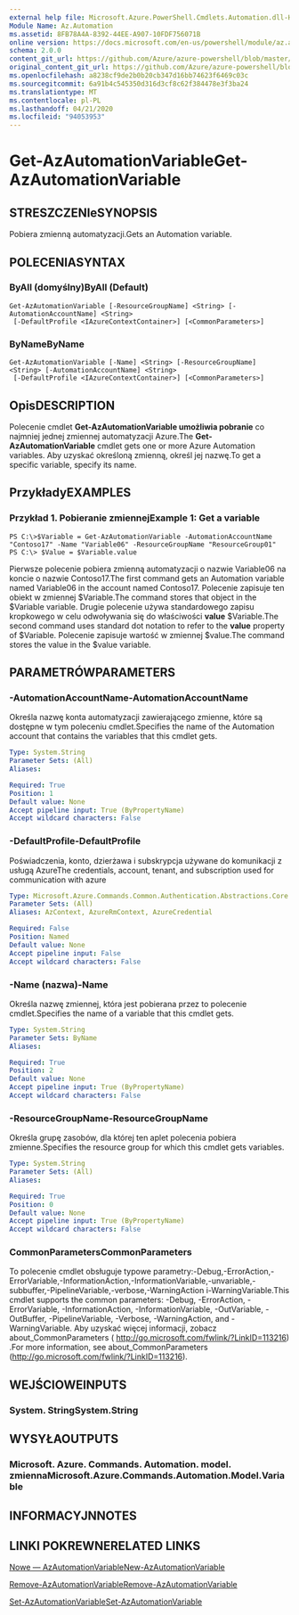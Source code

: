 ```yaml
---
external help file: Microsoft.Azure.PowerShell.Cmdlets.Automation.dll-Help.xml
Module Name: Az.Automation
ms.assetid: 8FB78A4A-8392-44EE-A907-10FDF756071B
online version: https://docs.microsoft.com/en-us/powershell/module/az.automation/get-azautomationvariable
schema: 2.0.0
content_git_url: https://github.com/Azure/azure-powershell/blob/master/src/Automation/Automation/help/Get-AzAutomationVariable.md
original_content_git_url: https://github.com/Azure/azure-powershell/blob/master/src/Automation/Automation/help/Get-AzAutomationVariable.md
ms.openlocfilehash: a8238cf9de2b0b20cb347d16bb74623f6469c03c
ms.sourcegitcommit: 6a91b4c545350d316d3cf8c62f384478e3f3ba24
ms.translationtype: MT
ms.contentlocale: pl-PL
ms.lasthandoff: 04/21/2020
ms.locfileid: "94053953"
---
```

# <span data-ttu-id="36584-101">Get-AzAutomationVariable</span><span class="sxs-lookup"><span data-stu-id="36584-101">Get-AzAutomationVariable</span></span>

## <span data-ttu-id="36584-102">STRESZCZENIe</span><span class="sxs-lookup"><span data-stu-id="36584-102">SYNOPSIS</span></span>
<span data-ttu-id="36584-103">Pobiera zmienną automatyzacji.</span><span class="sxs-lookup"><span data-stu-id="36584-103">Gets an Automation variable.</span></span>

## <span data-ttu-id="36584-104">POLECENIA</span><span class="sxs-lookup"><span data-stu-id="36584-104">SYNTAX</span></span>

### <span data-ttu-id="36584-105">ByAll (domyślny)</span><span class="sxs-lookup"><span data-stu-id="36584-105">ByAll (Default)</span></span>
```
Get-AzAutomationVariable [-ResourceGroupName] <String> [-AutomationAccountName] <String>
 [-DefaultProfile <IAzureContextContainer>] [<CommonParameters>]
```

### <span data-ttu-id="36584-106">ByName</span><span class="sxs-lookup"><span data-stu-id="36584-106">ByName</span></span>
```
Get-AzAutomationVariable [-Name] <String> [-ResourceGroupName] <String> [-AutomationAccountName] <String>
 [-DefaultProfile <IAzureContextContainer>] [<CommonParameters>]
```

## <span data-ttu-id="36584-107">Opis</span><span class="sxs-lookup"><span data-stu-id="36584-107">DESCRIPTION</span></span>
<span data-ttu-id="36584-108">Polecenie cmdlet **Get-AzAutomationVariable umożliwia pobranie** co najmniej jednej zmiennej automatyzacji Azure.</span><span class="sxs-lookup"><span data-stu-id="36584-108">The **Get-AzAutomationVariable** cmdlet gets one or more Azure Automation variables.</span></span>
<span data-ttu-id="36584-109">Aby uzyskać określoną zmienną, określ jej nazwę.</span><span class="sxs-lookup"><span data-stu-id="36584-109">To get a specific variable, specify its name.</span></span>

## <span data-ttu-id="36584-110">Przykłady</span><span class="sxs-lookup"><span data-stu-id="36584-110">EXAMPLES</span></span>

### <span data-ttu-id="36584-111">Przykład 1. Pobieranie zmiennej</span><span class="sxs-lookup"><span data-stu-id="36584-111">Example 1: Get a variable</span></span>
```
PS C:\>$Variable = Get-AzAutomationVariable -AutomationAccountName "Contoso17" -Name "Variable06" -ResourceGroupName "ResourceGroup01"
PS C:\> $Value = $Variable.value
```

<span data-ttu-id="36584-112">Pierwsze polecenie pobiera zmienną automatyzacji o nazwie Variable06 na koncie o nazwie Contoso17.</span><span class="sxs-lookup"><span data-stu-id="36584-112">The first command gets an Automation variable named Variable06 in the account named Contoso17.</span></span>
<span data-ttu-id="36584-113">Polecenie zapisuje ten obiekt w zmiennej $Variable.</span><span class="sxs-lookup"><span data-stu-id="36584-113">The command stores that object in the $Variable variable.</span></span>
<span data-ttu-id="36584-114">Drugie polecenie używa standardowego zapisu kropkowego w celu odwoływania się do właściwości **value** $Variable.</span><span class="sxs-lookup"><span data-stu-id="36584-114">The second command uses standard dot notation to refer to the **value** property of $Variable.</span></span>
<span data-ttu-id="36584-115">Polecenie zapisuje wartość w zmiennej $value.</span><span class="sxs-lookup"><span data-stu-id="36584-115">The command stores the value in the $value variable.</span></span>

## <span data-ttu-id="36584-116">PARAMETRÓW</span><span class="sxs-lookup"><span data-stu-id="36584-116">PARAMETERS</span></span>

### <span data-ttu-id="36584-117">-AutomationAccountName</span><span class="sxs-lookup"><span data-stu-id="36584-117">-AutomationAccountName</span></span>
<span data-ttu-id="36584-118">Określa nazwę konta automatyzacji zawierającego zmienne, które są dostępne w tym poleceniu cmdlet.</span><span class="sxs-lookup"><span data-stu-id="36584-118">Specifies the name of the Automation account that contains the variables that this cmdlet gets.</span></span>

```yaml
Type: System.String
Parameter Sets: (All)
Aliases:

Required: True
Position: 1
Default value: None
Accept pipeline input: True (ByPropertyName)
Accept wildcard characters: False
```

### <span data-ttu-id="36584-119">-DefaultProfile</span><span class="sxs-lookup"><span data-stu-id="36584-119">-DefaultProfile</span></span>
<span data-ttu-id="36584-120">Poświadczenia, konto, dzierżawa i subskrypcja używane do komunikacji z usługą Azure</span><span class="sxs-lookup"><span data-stu-id="36584-120">The credentials, account, tenant, and subscription used for communication with azure</span></span>

```yaml
Type: Microsoft.Azure.Commands.Common.Authentication.Abstractions.Core.IAzureContextContainer
Parameter Sets: (All)
Aliases: AzContext, AzureRmContext, AzureCredential

Required: False
Position: Named
Default value: None
Accept pipeline input: False
Accept wildcard characters: False
```

### <span data-ttu-id="36584-121">-Name (nazwa)</span><span class="sxs-lookup"><span data-stu-id="36584-121">-Name</span></span>
<span data-ttu-id="36584-122">Określa nazwę zmiennej, która jest pobierana przez to polecenie cmdlet.</span><span class="sxs-lookup"><span data-stu-id="36584-122">Specifies the name of a variable that this cmdlet gets.</span></span>

```yaml
Type: System.String
Parameter Sets: ByName
Aliases:

Required: True
Position: 2
Default value: None
Accept pipeline input: True (ByPropertyName)
Accept wildcard characters: False
```

### <span data-ttu-id="36584-123">-ResourceGroupName</span><span class="sxs-lookup"><span data-stu-id="36584-123">-ResourceGroupName</span></span>
<span data-ttu-id="36584-124">Określa grupę zasobów, dla której ten aplet polecenia pobiera zmienne.</span><span class="sxs-lookup"><span data-stu-id="36584-124">Specifies the resource group for which this cmdlet gets variables.</span></span>

```yaml
Type: System.String
Parameter Sets: (All)
Aliases:

Required: True
Position: 0
Default value: None
Accept pipeline input: True (ByPropertyName)
Accept wildcard characters: False
```

### <span data-ttu-id="36584-125">CommonParameters</span><span class="sxs-lookup"><span data-stu-id="36584-125">CommonParameters</span></span>
<span data-ttu-id="36584-126">To polecenie cmdlet obsługuje typowe parametry:-Debug,-ErrorAction,-ErrorVariable,-InformationAction,-InformationVariable,-unvariable,-subbuffer,-PipelineVariable,-verbose,-WarningAction i-WarningVariable.</span><span class="sxs-lookup"><span data-stu-id="36584-126">This cmdlet supports the common parameters: -Debug, -ErrorAction, -ErrorVariable, -InformationAction, -InformationVariable, -OutVariable, -OutBuffer, -PipelineVariable, -Verbose, -WarningAction, and -WarningVariable.</span></span> <span data-ttu-id="36584-127">Aby uzyskać więcej informacji, zobacz about_CommonParameters ( http://go.microsoft.com/fwlink/?LinkID=113216) .</span><span class="sxs-lookup"><span data-stu-id="36584-127">For more information, see about_CommonParameters (http://go.microsoft.com/fwlink/?LinkID=113216).</span></span>

## <span data-ttu-id="36584-128">WEJŚCIOWE</span><span class="sxs-lookup"><span data-stu-id="36584-128">INPUTS</span></span>

### <span data-ttu-id="36584-129">System. String</span><span class="sxs-lookup"><span data-stu-id="36584-129">System.String</span></span>

## <span data-ttu-id="36584-130">WYSYŁA</span><span class="sxs-lookup"><span data-stu-id="36584-130">OUTPUTS</span></span>

### <span data-ttu-id="36584-131">Microsoft. Azure. Commands. Automation. model. zmienna</span><span class="sxs-lookup"><span data-stu-id="36584-131">Microsoft.Azure.Commands.Automation.Model.Variable</span></span>

## <span data-ttu-id="36584-132">INFORMACYJN</span><span class="sxs-lookup"><span data-stu-id="36584-132">NOTES</span></span>

## <span data-ttu-id="36584-133">LINKI POKREWNE</span><span class="sxs-lookup"><span data-stu-id="36584-133">RELATED LINKS</span></span>

[<span data-ttu-id="36584-134">Nowe — AzAutomationVariable</span><span class="sxs-lookup"><span data-stu-id="36584-134">New-AzAutomationVariable</span></span>](./New-AzAutomationVariable.md)

[<span data-ttu-id="36584-135">Remove-AzAutomationVariable</span><span class="sxs-lookup"><span data-stu-id="36584-135">Remove-AzAutomationVariable</span></span>](./Remove-AzAutomationVariable.md)

[<span data-ttu-id="36584-136">Set-AzAutomationVariable</span><span class="sxs-lookup"><span data-stu-id="36584-136">Set-AzAutomationVariable</span></span>](./Set-AzAutomationVariable.md)


